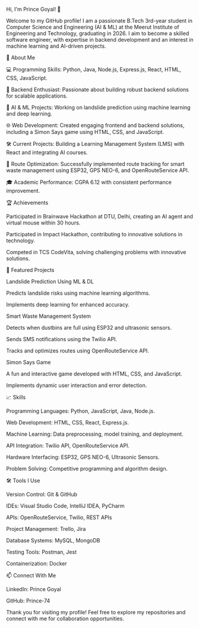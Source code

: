 Hi, I'm Prince Goyal! 👋

Welcome to my GitHub profile! I am a passionate B.Tech 3rd-year student in Computer Science and Engineering (AI & ML) at the Meerut Institute of Engineering and Technology, graduating in 2026. I aim to become a skilled software engineer, with expertise in backend development and an interest in machine learning and AI-driven projects.

🚀 About Me

💻 Programming Skills: Python, Java, Node.js, Express.js, React, HTML, CSS, JavaScript.

🔧 Backend Enthusiast: Passionate about building robust backend solutions for scalable applications.

🤖 AI & ML Projects: Working on landslide prediction using machine learning and deep learning.

🌐 Web Development: Created engaging frontend and backend solutions, including a Simon Says game using HTML, CSS, and JavaScript.

🛠 Current Projects: Building a Learning Management System (LMS) with React and integrating AI courses.

📍 Route Optimization: Successfully implemented route tracking for smart waste management using ESP32, GPS NEO-6, and OpenRouteService API.

🎓 Academic Performance: CGPA 6.12 with consistent performance improvement.

🏆 Achievements

Participated in Brainwave Hackathon at DTU, Delhi, creating an AI agent and virtual mouse within 30 hours.

Participated in Impact Hackathon, contributing to innovative solutions in technology.

Competed in TCS CodeVita, solving challenging problems with innovative solutions.

📂 Featured Projects

Landslide Prediction Using ML & DL

Predicts landslide risks using machine learning algorithms.

Implements deep learning for enhanced accuracy.

Smart Waste Management System

Detects when dustbins are full using ESP32 and ultrasonic sensors.

Sends SMS notifications using the Twilio API.

Tracks and optimizes routes using OpenRouteService API.

Simon Says Game

A fun and interactive game developed with HTML, CSS, and JavaScript.

Implements dynamic user interaction and error detection.

📈 Skills

Programming Languages: Python, JavaScript, Java, Node.js.

Web Development: HTML, CSS, React, Express.js.

Machine Learning: Data preprocessing, model training, and deployment.

API Integration: Twilio API, OpenRouteService API.

Hardware Interfacing: ESP32, GPS NEO-6, Ultrasonic Sensors.

Problem Solving: Competitive programming and algorithm design.

🛠 Tools I Use

Version Control: Git & GitHub

IDEs: Visual Studio Code, IntelliJ IDEA, PyCharm

APIs: OpenRouteService, Twilio, REST APIs

Project Management: Trello, Jira

Database Systems: MySQL, MongoDB

Testing Tools: Postman, Jest

Containerization: Docker

📫 Connect With Me

LinkedIn: Prince Goyal

GitHub: Prince-74

Thank you for visiting my profile! Feel free to explore my repositories and connect with me for collaboration opportunities.
